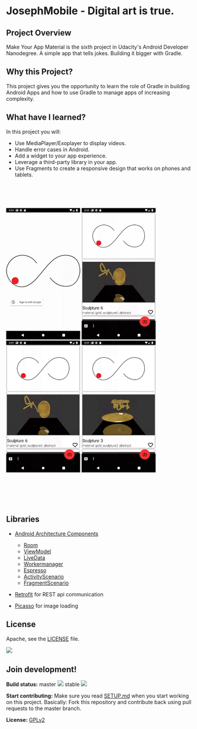 # JosephMobile - Digital art is true.

## Project Overview
Make Your App Material is the sixth project in Udacity's Android Developer Nanodegree.
A simple app that tells jokes. Building it bigger with Gradle. 

## Why this Project?
This project gives you the opportunity to learn the role of Gradle in building Android Apps and how to use
Gradle to manage apps of increasing complexity.

## What have I learned?
In this project you will:
* Use MediaPlayer/Exoplayer to display videos.
* Handle error cases in Android.
* Add a widget to your app experience.
* Leverage a third-party library in your app.
* Use Fragments to create a responsive design that works on phones and tablets.

<br />
<br />
<br />
<br />
<img src="https://github.com/josefdeutsch/josefmobile/blob/v2.5.1/app/src/main/res/img/login.gif" width="200"/>
<img src="https://github.com/josefdeutsch/josefmobile/blob/v2.5.1/app/src/main/res/img/updown.gif" width="200"/>
<img src="https://github.com/josefdeutsch/josefmobile/blob/v2.5.1/app/src/main/res/img/rightleft.gif" width="200"/>
<img src="https://github.com/josefdeutsch/josefmobile/blob/v2.5.1/app/src/main/res/img/confirmselect.gif" width="200"/>
</p>
<br />
<br />
<br />
<br />

## Libraries
- [Android Architecture Components](https://developer.android.com/topic/libraries/architecture/) 
    * [Room](https://developer.android.com/topic/libraries/architecture/room)
    * [ViewModel](https://developer.android.com/topic/libraries/architecture/viewmodel)
    * [LiveData](https://developer.android.com/topic/libraries/architecture/livedata)
    * [Workermanager](https://developer.android.com/topic/libraries/architecture/workermanager)
    * [Espresso](https://developer.android.com/topic/libraries/architecture/espresso)
    * [ActivityScenario](https://developer.android.com/topic/libraries/architecture/activity)
    * [FragmentScenario](https://developer.android.com/topic/libraries/architecture/fragment)
     
- [Retrofit](http://square.github.io/retrofit/) for REST api communication
- [Picasso](http://square.github.io/picasso/) for image loading

## License
Apache, see the [LICENSE](LICENSE) file.


<a href="https://play.google.com/store/apps/details?id=com.owncloud.android"><img src="https://play.google.com/intl/en_us/badges/images/generic/en_badge_web_generic.png" height="75"></a>


## Join development!

**Build status:** master ![](https://api.travis-ci.org/owncloud/android.svg?branch=master) stable ![](https://api.travis-ci.org/owncloud/android.svg?branch=stable)

**Start contributing:** Make sure you read [SETUP.md](https://github.com/owncloud/android/blob/master/SETUP.md) when you start working on this project. Basically: Fork this repository and contribute back using pull requests to the master branch.

**License:** [GPLv2](https://github.com/josefdeutsch/udacitybakingapp/blob/master/LICENSE.txt)
